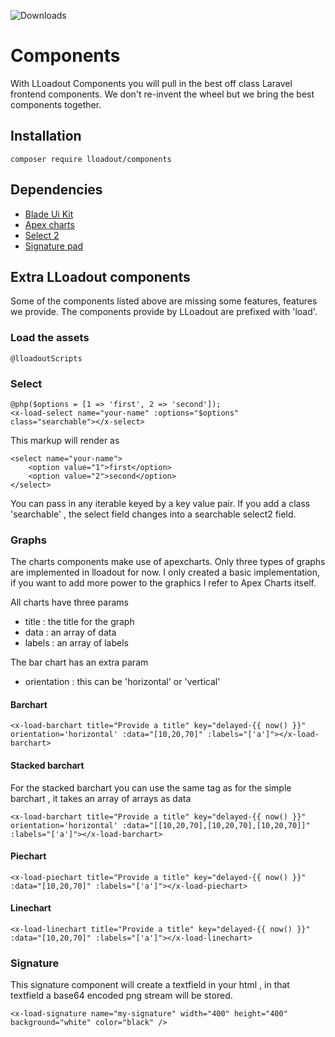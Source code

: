 
![Downloads](https://img.shields.io/packagist/dt/lloadout/components.svg?style=flat-square)

# Components

With LLoadout Components you will pull in the best off class Laravel frontend components.
We don't re-invent the wheel but we bring the best components together.  

## Installation 

```shell
composer require lloadout/components
```

## Dependencies

- [Blade Ui Kit](https://github.com/blade-ui-kit)
- [Apex charts](https://apexcharts.com/)
- [Select 2](https://select2.org/)
- [Signature pad](https://github.com/szimek/signature_pad)

## Extra LLoadout components

Some of the components listed above are missing some features, features we provide.
The components provide by LLoadout are prefixed with 'load'.

### Load the assets 

    @lloadoutScripts

### Select 

    @php($options = [1 => 'first', 2 => 'second']);
    <x-load-select name="your-name" :options="$options" class="searchable"></x-select>

This markup will render as


    <select name="your-name">
        <option value="1">first</option>
        <option value="2">second</option>
    </select>


You can pass in any iterable keyed by a key value pair.  If you add a class 'searchable' , the select field changes into a searchable select2 field.

### Graphs

The charts components make use of apexcharts.  Only three types of graphs are implemented in lloadout for now.
I only created a basic implementation, if you want to add more power to the graphics I refer to Apex Charts itself.

All charts have three params 

* title : the title for the graph
* data : an array of data 
* labels : an array of labels

The bar chart has an extra param
* orientation : this can be 'horizontal' or 'vertical'

#### Barchart

    <x-load-barchart title="Provide a title" key="delayed-{{ now() }}" orientation='horizontal' :data="[10,20,70]" :labels="['a']"></x-load-barchart>

#### Stacked barchart

For the stacked barchart you can use the same tag as for the simple barchart , it takes an array of arrays as data

    <x-load-barchart title="Provide a title" key="delayed-{{ now() }}" orientation='horizontal' :data="[[10,20,70],[10,20,70],[10,20,70]]" :labels="['a']"></x-load-barchart>


#### Piechart

    <x-load-piechart title="Provide a title" key="delayed-{{ now() }}" :data="[10,20,70]" :labels="['a']"></x-load-piechart>

#### Linechart
    <x-load-linechart title="Provide a title" key="delayed-{{ now() }}" :data="[10,20,70]" :labels="['a']"></x-load-linechart>

### Signature 

This signature component will create a textfield in your html , in that textfield a base64 encoded png stream will be stored.

    <x-load-signature name="my-signature" width="400" height="400" background="white" color="black" />


